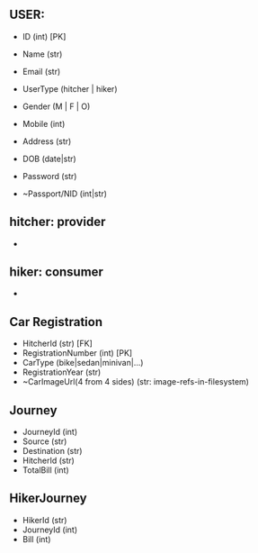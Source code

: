 


## USER:
  - ID (int)  [PK]
  - Name  (str)
  - Email (str)
  - UserType (hitcher | hiker)
  - Gender (M | F | O)
  - Mobile (int)
  - Address (str)
  - DOB (date|str)
  - Password  (str)

  - ~Passport/NID (int|str)

## hitcher: provider  
  - 

## hiker: consumer
  - 
  
## Car Registration
  - HitcherId (str) [FK]
  - RegistrationNumber (int) [PK]
  - CarType (bike|sedan|minivan|...)
  - RegistrationYear (str)
  - ~CarImageUrl(4 from 4 sides)  (str: image-refs-in-filesystem)

## Journey
  - JourneyId (int)
  - Source (str)
  - Destination (str)
  - HitcherId (str)
  - TotalBill (int)

## HikerJourney
  - HikerId (str)
  - JourneyId (int)
  - Bill  (int)

